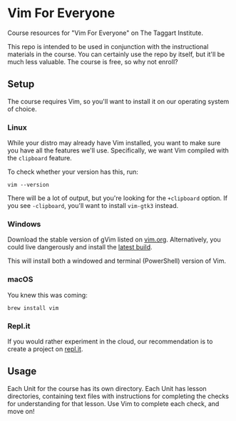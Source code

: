 # Vim For Everyone

Course resources for "Vim For Everyone" on The Taggart Institute.

This repo is intended to be used in conjunction with the instructional materials in the course. You can certainly use the repo by itself, but it'll be much less valuable. The course is free, so why not enroll?

## Setup

The course requires Vim, so you'll want to install it on our operating system of choice.

### Linux

While your distro may already have Vim installed, you want to make sure you have all the features we'll use. Specifically, we want Vim compiled with the `clipboard` feature. 

To check whether your version has this, run:

```shell
vim --version
```

There will be a lot of output, but you're looking for the `+clipboard` option. If you see `-clipboard`, you'll want to install `vim-gtk3` instead.

### Windows

Download the stable version of gVim listed on [vim.org](https://www.vim.org/download.php). Alternatively, you could live dangerously and install the [latest build](https://github.com/vim/vim-win32-installer/releases/latest).

This will install both a windowed and terminal (PowerShell) version of Vim.

### macOS

You knew this was coming:

```shell
brew install vim
```

### Repl.it

If you would rather experiment in the cloud, our recommendation is to create a project on [repl.it](repl.it/). 

## Usage

Each Unit for the course has its own directory. Each Unit has lesson directories, containing text files with instructions for completing the checks for understanding for that lesson. Use Vim to complete each check, and move on!
